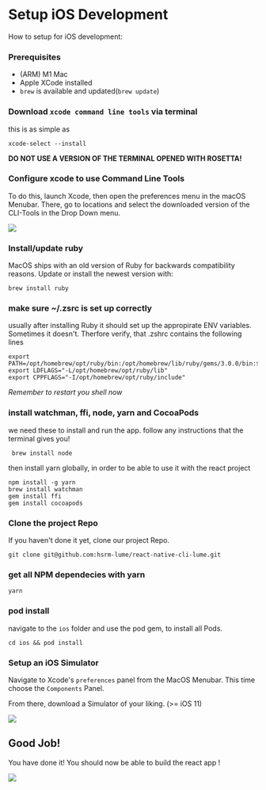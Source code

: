 # Setup iOS Development

How to setup for iOS development:

### Prerequisites

- (ARM) M1 Mac
- Apple XCode installed
- `brew` is available and updated(`brew update`)

### Download `xcode command line tools` via terminal

this is as simple as

`xcode-select --install`

**DO NOT USE A VERSION OF THE TERMINAL OPENED WITH ROSETTA!**

### Configure xcode to use Command Line Tools

To do this, launch Xcode, then open the preferences menu in the macOS Menubar.
There, go to locations and select the downloaded version of the CLI-Tools in the Drop Down menu.

![](https://miro.medium.com/max/1400/1*ybx4Dzm1lmFBblzP6ibWDQ.png)

### Install/update ruby

MacOS ships with an old version of Ruby for backwards compatibility reasons.
Update or install the newest version with:

`brew install ruby`

### make sure ~/.zsrc is set up correctly

usually after installing Ruby it should set up the appropirate ENV variables.
Sometimes it doesn't. Therfore verify, that .zshrc contains the following lines

```
export PATH=/opt/homebrew/opt/ruby/bin:/opt/homebrew/lib/ruby/gems/3.0.0/bin:$PATH
export LDFLAGS="-L/opt/homebrew/opt/ruby/lib"
export CPPFLAGS="-I/opt/homebrew/opt/ruby/include"
```

_Remember to restart you shell now_

### install watchman, ffi, node, yarn and CocoaPods

we need these to install and run the app. follow any instructions that
the terminal gives you!

` brew install node`

then install yarn globally, in order to be able to use it with the
react project

```
npm install -g yarn
brew install watchman
gem install ffi
gem install cocoapods
```

### Clone the project Repo

If you haven't done it yet, clone our project Repo.

`git clone git@github.com:hsrm-lume/react-native-cli-lume.git`

### get all NPM dependecies with yarn

`yarn`

### pod install

navigate to the `ios` folder and
use the pod gem, to install all Pods.

`cd ios && pod install`

### Setup an iOS Simulator

Navigate to Xcode's `preferences` panel from the
MacOS Menubar. This time choose the `Components` Panel.

From there, download a Simulator of your liking. (>= iOS 11)

![](https://miro.medium.com/max/1400/1*nnppm4Okv10mQB9yVMLFxw.png)

## Good Job!

You have done it! You should now be able to build the react app !

![](https://medium.com/@davidjasonharding/developing-a-react-native-app-on-an-m1-mac-without-rosetta-29fcc7314d70)
